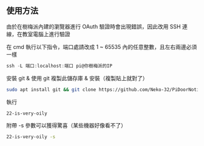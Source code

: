 ## 使用方法
由於在樹梅派內建的瀏覽器進行 OAuth 驗證時會出現錯誤，因此改用 SSH 連線，在教室電腦上進行驗證  

在 cmd 執行以下指令，端口處請改成 1 ~ 65535 內的任意整數，且左右兩邊必須一樣
```powershell
ssh -L 端口:localhost:端口 pi@你樹梅派的IP
```
安裝 git & 使用 git 複製此儲存庫 & 安裝（複製貼上就對了）
```bash
sudo apt install git && git clone https://github.com/Neko-32/PiDoorNotifier.git && chmod +x ./PiDoorNotifier/install.sh && ./PiDoorNotifier/install.sh
```  

執行
```bash
22-is-very-oily
```
附帶 -s 參數可以獲得驚喜（某些機器好像看不了）  
```bash
22-is-very-oily -s
```
